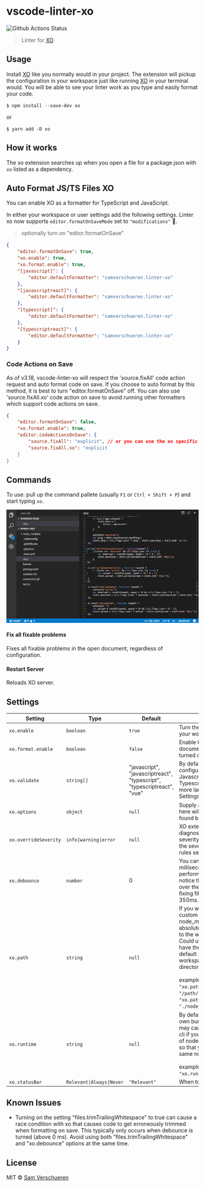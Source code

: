# vscode-linter-xo

![Github Actions Status](https://github.com/xojs/vscode-linter-xo/actions/workflows/node.js.yml/badge.svg)

> Linter for [XO](https://github.com/sindresorhus/xo)

## Usage

Install [XO](https://github.com/sindresorhus/xo) like you normally would in your project. The extension will pickup the configuration in your workspace just like running [XO](https://github.com/sindresorhus/xo) in your terminal would. You will be able to see your linter work as you type and easily format your code.

```shell
$ npm install --save-dev xo
```

or

```shell
$ yarn add -D xo
```

## How it works

The xo extension searches up when you open a file for a package.json with `xo` listed as a dependency.

## Auto Format JS/TS Files XO

You can enable XO as a formatter for TypeScript and JavaScript.

In either your workspace or user settings add the following settings. Linter xo now supports `editor.formatOnSaveMode` set to `"modifications"` :tada:.

> optionally turn on "editor.formatOnSave"

```json
{
	"editor.formatOnSave": true,
	"xo.enable": true,
	"xo.format.enable": true,
	"[javascript]": {
		"editor.defaultFormatter": "samverschueren.linter-xo"
	},
	"[javascriptreact]": {
		"editor.defaultFormatter": "samverschueren.linter-xo"
	},
	"[typescript]": {
		"editor.defaultFormatter": "samverschueren.linter-xo"
	},
	"[typescriptreact]": {
		"editor.defaultFormatter": "samverschueren.linter-xo"
	}
}
```

### Code Actions on Save

As of v3.18, vscode-linter-xo will respect the 'source.fixAll' code action request and auto format code on save. If you choose to auto format by this method, it is best to turn "editor.formatOnSave" off. You can also use 'source.fixAll.xo' code action on save to avoid running other formatters which support code actions on save.

```json
{
	"editor.formatOnSave": false,
	"xo.format.enable": true,
	"editor.codeActionsOnSave": {
		"source.fixAll": "explicit", // or you can use the xo specific code action on save
		"source.fixAll.xo": "explicit
	}
}
```

## Commands

To use: pull up the command pallete (usually `F1` or `Ctrl + Shift + P`) and start typing `xo`.

![](media/fix.gif)

#### Fix all fixable problems

Fixes all fixable problems in the open document, regardless of configuration.

#### Restart Server

Reloads XO server.

## Settings

| Setting               | Type                      | Default                                                                                         | Description                                                                                                                                                                                                                                                                                                                                                                                                                                            |
| --------------------- | ------------------------- | ----------------------------------------------------------------------------------------------- | ------------------------------------------------------------------------------------------------------------------------------------------------------------------------------------------------------------------------------------------------------------------------------------------------------------------------------------------------------------------------------------------------------------------------------------------------------ |
| `xo.enable`           | `boolean`                 | `true`                                                                                          | Turn the `xo` extension on and off in your workspace                                                                                                                                                                                                                                                                                                                                                                                                   |
| `xo.format.enable`    | `boolean`                 | `false`                                                                                         | Enable the `xo` extension to format documents. Requires `xo.enable` to be turned on.                                                                                                                                                                                                                                                                                                                                                                   |
| `xo.validate`         | `string[]`                | "javascript", <br/> "javascriptreact", <br/> "typescript", <br/> "typescriptreact", <br/> "vue" | By default, the XO extension is configured to activate for Javascript, Javascript + React, Typescript, and Typescript + React. You may add more languages in the VS Code Settings.                                                                                                                                                                                                                                                                     |
| `xo.options`          | `object`                  | `null`                                                                                          | Supply any [xo option](https://github.com/xojs/xo#config). The options set here will override any configurations found by `xo` in your local workspace                                                                                                                                                                                                                                                                                                 |
| `xo.overrideSeverity` | `info\|warning\|error`    | `null`                                                                                          | XO extension will report all diagnostics in VSCode as the desired severity type. By default `xo` reports the severity type based on the linting rules set up in the local workspace                                                                                                                                                                                                                                                                    |
| `xo.debounce`         | `number`                  | 0                                                                                               | You can adjust a debounce (in milliseconds) that helps optimize performance for large files. If you notice that lint results are jumping all over the place, or a long delay in fixing files, turn this up. The max is 350ms.                                                                                                                                                                                                                          |
| `xo.path`             | `string`                  | `null`                                                                                          | If you want to resolve xo from a custom path - such as a global node_modules folder, supply an absolute or relative path (with respect to the workspace folder directory). Could use with Deno, yarn pnp, or to have the xo library lint itself. By default xo is resolved from the workspace folders node_modules directory. <br/><br/>examples:<br/>`"xo.path": "/path/to/node_modules/xo/index.js"` <br/> `"xo.path": "./node_modules/xo/index.js"` |
| `xo.runtime`          | `string`                  | `null`                                                                                          | By default, VSCode starts xo with its own bundled nodejs version. This may cause different results from the cli if you are using a different version of node. You can set a runtime path so that you are always using the same node version. <br/><br/>example:<br/>`"xo.runtime": "/usr/local/bin/node"`                                                                                                                                              |
| `xo.statusBar`        | `Relevant\|Always\|Never` | `"Relevant"`                                                                                    | When to show the status bar icon.                                                                                                                                                                                                                                                                                                                                                                                                                      |

## Known Issues

- Turning on the setting "files.trimTrailingWhitespace" to true can cause a race condition with xo that causes code to get erroneously trimmed when formatting on save. This typically only occurs when debounce is turned (above 0 ms). Avoid using both "files.trimTrailingWhitespace" and "xo.debounce" options at the same time.

## License

MIT © [Sam Verschueren](http://github.com/SamVerschueren)
